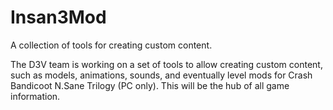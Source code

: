 # Insan3Mod
A collection of tools for creating custom content.

The D3V team is working on a set of tools to allow creating custom content, such as models, animations, sounds, and eventually level mods for Crash Bandicoot N.Sane Trilogy (PC only). This will be the hub of all game information.